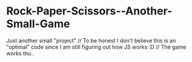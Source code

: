 # Rock-Paper-Scissors--Another-Small-Game
Just another small "project"
// To be honest I don't believe this is an "optimal" code since I am still figuring out how JS works :D
// The game works tho..

